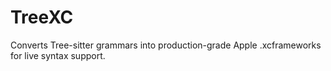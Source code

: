 # TreeXC
Converts Tree-sitter grammars into production-grade Apple .xcframeworks for live syntax support.
